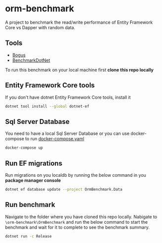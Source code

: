 # orm-benchmark
A project to benchmark the read/write performance of Entity Framework Core vs Dapper with random data.

## Tools
- [Bogus](https://github.com/bchavez/Bogus)
- [BenchmarkDotNet](https://benchmarkdotnet.org/)

To run this benchmark on your local machine first **clone this repo locally**

Entity Framework Core tools
-----------------------------------------------------------------
If you don't have dotnet Entity Framework Core tools, install it

```bash
dotnet tool install --global dotnet-ef
```

Sql Server Database
--------------------
You need to have a local Sql Server Database or you can use docker-compose to run [docker-compose.yaml](https://github.com/thiagomotoca/orm-benchmark/blob/main/docker-compose.yaml)

```bash
docker-compose up
```

Run EF migrations
--------------------
Run migrations on you localdb by running the below command in you **package manager console**

```bash
dotnet ef database update --project OrmBenchmark.Data
```

Run benchmark
--------------------
Navigate to the folder where you have cloned this repo locally.
Nabigate to `\orm-benchmark\OrmBenchmark` and run the below command to start the benchmark and wait for it to complete to see the benchmark summary.

```bash
dotnet run -c Release
```